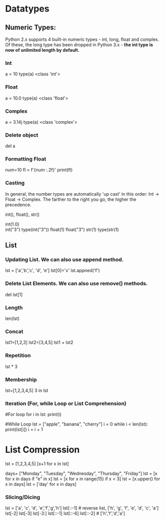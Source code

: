 # Datatypes
## Numeric Types:
Python 2.x supports 4 built-in numeric types - int, long, float and complex. 
Of these, the long type has been dropped in Python 3.x - **the int type is now of unlimited length by default.**

### Int
a = 10
type(a)
<class 'int'>

### Float
a = 10.0
type(a)
<class 'float'>

### Complex
a = 3.14j
type(a)
<class 'complex'> 

### Delete object
del a

### Formatting Float
num=10
fl = f'{num :.2f}'
print(fl)

### Casting
In general, the number types are automatically 'up cast' in this order:
Int → Float → Complex. The farther to the right you go, the higher the precedence.

int(), float(), str()

int(1.0)  
int("3")
type(int("3"))
float(1)
float("3")
str(1)
type(str(1)


## List

### Updating List. We can also use append method.
lst = ['a','b','c', 'd', 'e']
lst[0]='x'
lst.appned('f')

### Delete List Elements. We can also use remove() methods.
del lst[1]

### Length
len(lst)

### Concat
lst1=[1,2,3]
lst2=[3,4,5]
lst1 + lst2

### Repetition
lst * 3

### Membership
lst=[1,2,3,4,5]
3 in lst

### Iteration (For, while Loop or List Comprehension)
#For loop
for i in lst:
	print(i)  

#While Loop
lst = ["apple", "banana", "cherry"]
i = 0
while i < len(lst):
  print(lst[i])
  i = i + 1

# List Compression
lst = [1,2,3,4,5]
[x+1 for x in lst]

days= ["Monday", "Tuesday", "Wednesday", "Thursday", "Friday"]
lst = [x for x in days if "e" in x]
lst = [x for x in range(15) if x < 3]
lst = [x.upper() for x in days]
lst = ['day' for x in days]

### Slicing/Dicing
lst = ['a', 'c', 'd', 'e','f','g','h']
lst[::-1] # reverse list, ['h', 'g', 'f', 'e', 'd', 'c', 'a']
lst[-2]
lst[-3]
lst[-3:]
lst[::-1]
lst[::-6]
lst[::-2] # ['h','f','d','a']
